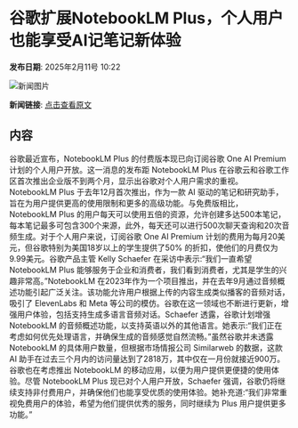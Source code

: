 # 谷歌扩展NotebookLM Plus，个人用户也能享受AI记笔记新体验

**发布日期**: 2025年2月11号 10:22

![新闻图片](https://upload.chinaz.com/2025/0211/6387486614855196906305156.png)

**新闻链接**: [点击查看原文](https://www.aibase.com/zh/news/15237)

## 内容

谷歌最近宣布，NotebookLM Plus 的付费版本现已向订阅谷歌 One AI Premium 计划的个人用户开放。这一消息的发布距 NotebookLM Plus 在谷歌云和谷歌工作区首次推出企业版不到两个月，显示出谷歌对个人用户需求的重视。NotebookLM Plus 于去年12月首次推出，作为一款 AI 驱动的笔记和研究助手，旨在为用户提供更高的使用限制和更多的高级功能。与免费版相比，NotebookLM Plus 的用户每天可以使用五倍的资源，允许创建多达500本笔记，每本笔记最多可包含300个来源，此外，每天还可以进行500次聊天查询和20次音频生成。对于个人用户来说，订阅谷歌 One AI Premium 计划的费用为每月20美元，但谷歌特别为美国18岁以上的学生提供了50% 的折扣，使他们的月费仅为9.99美元。谷歌产品主管 Kelly Schaefer 在采访中表示:“我们一直希望 NotebookLM Plus 能够服务于企业和消费者，我们看到消费者，尤其是学生的兴趣非常高。”NotebookLM 在2023年作为一个项目推出，并在去年9月通过音频概述功能引起广泛关注。该功能允许用户根据上传的内容生成类似播客的音频对话，吸引了 ElevenLabs 和 Meta 等公司的模仿。谷歌在这一领域也不断进行更新，增强用户体验，包括支持生成多语言音频对话。Schaefer 透露，谷歌计划增强 NotebookLM 的音频概述功能，以支持英语以外的其他语言。她表示:“我们正在考虑如何优先处理语言，并确保生成的音频感觉自然流畅。”虽然谷歌并未透露 NotebookLM 的具体用户数量，但根据市场情报公司 Similarweb 的数据，这款 AI 助手在过去三个月内的访问量达到了2818万，其中仅在一月份就接近900万。谷歌也在考虑推出 NotebookLM 的移动应用，以便为用户提供更便捷的使用体验。尽管 NotebookLM Plus 现已对个人用户开放，Schaefer 强调，谷歌仍将继续支持非付费用户，并确保他们也能享受优质的使用体验。她补充道:“我们非常重视免费用户的体验，希望为他们提供优秀的服务，同时继续为 Plus 用户提供更多功能。”
